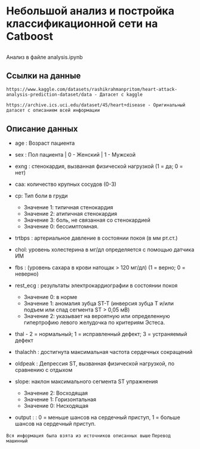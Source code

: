 # Небольшой анализ и постройка классификационной сети на Catboost

## 
Анализ в файле analysis.ipynb
## Ссылки на данные
```
https://www.kaggle.com/datasets/rashikrahmanpritom/heart-attack-analysis-prediction-dataset/data - Датасет с kaggle

https://archive.ics.uci.edu/dataset/45/heart+disease - Оригинальный датасет с описанием всей информации
```
## Описание данных
* age : Возраст пациента

* sex : Пол пациента | 0 - Женский | 1 - Мужской

* exng : стенокардия, вызванная физической нагрузкой (1 = да; 0 = нет)

* caa: количество крупных сосудов (0-3)

* cp: Тип боли в груди
    * Значение 1: типичная стенокардия
    * Значение 2: атипичная стенокардия
    * Значение 3: боль, не связанная со стенокардией
    * Значение 0: бессимптомная.

* trtbps : артериальное давление в состоянии покоя (в мм рт.ст.)

* chol: уровень холестерина в мг/дл определяется с помощью датчика ИМ

* fbs : (уровень сахара в крови натощак > 120 мг/дл) (1 = верно; 0 = неверно)

* rest_ecg : результаты электрокардиографии в состоянии покоя

    * Значение 0: в норме
    * Значение 1: аномалия зубца ST-T (инверсия зубца T и/или подъем или спад сегмента ST > 0,05 мВ)
    * Значение 2: указывает на вероятную или определенную гипертрофию левого желудочка по критериям Эстеса.

* thal - 2 = нормальный; 1 = исправленный дефект; 3 = устраняемый дефект

* thalachh : достигнута максимальная частота сердечных сокращений

* oldpeak : Депрессия ST, вызванная физической нагрузкой, по сравнению с отдыхом

* slope: наклон максимального сегмента ST упражнения
    * Значение 2: Восходящая
    * Значение 1: Горизонтальная
    * Значение 0: Нисходящая

* output : : 0 = меньше шансов на сердечный приступ, 1 = больше шансов на сердечный приступ.

`Вся информация была взята из источников описанных выше`
`Перевод машинный`
